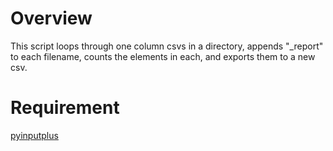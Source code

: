 # Overview

This script loops through one column csvs in a directory, appends "\_report" to each filename, counts the elements in each, and exports them to a new csv.

# Requirement

[pyinputplus](https://pypi.org/project/PyInputPlus/)
